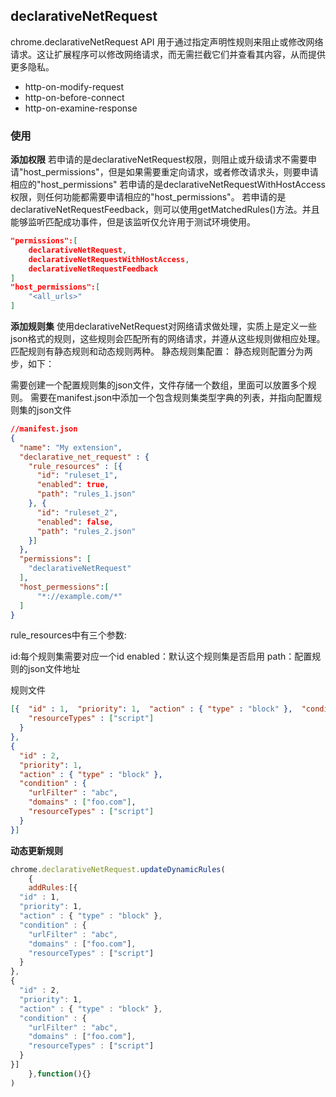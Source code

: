 
## declarativeNetRequest
chrome.declarativeNetRequest API 用于通过指定声明性规则来阻止或修改网络请求。这让扩展程序可以修改网络请求，而无需拦截它们并查看其内容，从而提供更多隐私。

- http-on-modify-request
- http-on-before-connect
- http-on-examine-response
### 使用
**添加权限**
若申请的是declarativeNetRequest权限，则阻止或升级请求不需要申请"host_permissions"，但是如果需要重定向请求，或者修改请求头，则要申请相应的"host_permissions"
若申请的是declarativeNetRequestWithHostAccess权限，则任何功能都需要申请相应的"host_permissions"。
若申请的是declarativeNetRequestFeedback，则可以使用getMatchedRules()方法。并且能够监听匹配成功事件，但是该监听仅允许用于测试环境使用。

```json
"permissions":[
    declarativeNetRequest,
    declarativeNetRequestWithHostAccess,
    declarativeNetRequestFeedback
]
"host_permissions":[
    "<all_urls>"
]
```

**添加规则集**
使用declarativeNetRequest对网络请求做处理，实质上是定义一些json格式的规则，这些规则会匹配所有的网络请求，并遵从这些规则做相应处理。匹配规则有静态规则和动态规则两种。
静态规则集配置：
静态规则配置分为两步，如下：

需要创建一个配置规则集的json文件，文件存储一个数组，里面可以放置多个规则。
需要在manifest.json中添加一个包含规则集类型字典的列表，并指向配置规则集的json文件
```json
//manifest.json
{
  "name": "My extension",
  "declarative_net_request" : {
    "rule_resources" : [{
      "id": "ruleset_1",
      "enabled": true,
      "path": "rules_1.json"
    }, {
      "id": "ruleset_2",
      "enabled": false,
      "path": "rules_2.json"
    }]
  },
  "permissions": [
    "declarativeNetRequest"
  ],
  "host_permessions":[
      "*://example.com/*"
  ]
}
```
rule_resources中有三个参数:

id:每个规则集需要对应一个id
enabled：默认这个规则集是否启用
path：配置规则的json文件地址

规则文件
```json
[{  "id" : 1,  "priority": 1,  "action" : { "type" : "block" },  "condition" : {    "urlFilter" : "abc",    "domains" : ["foo.com"],
    "resourceTypes" : ["script"]
  }
},
{
  "id" : 2,
  "priority": 1,
  "action" : { "type" : "block" },
  "condition" : {
    "urlFilter" : "abc",
    "domains" : ["foo.com"],
    "resourceTypes" : ["script"]
  }
}]
```

**动态更新规则**
```js
chrome.declarativeNetRequest.updateDynamicRules(
    {
    addRules:[{
  "id" : 1,
  "priority": 1,
  "action" : { "type" : "block" },
  "condition" : {
    "urlFilter" : "abc",
    "domains" : ["foo.com"],
    "resourceTypes" : ["script"]
  }
},
{
  "id" : 2,
  "priority": 1,
  "action" : { "type" : "block" },
  "condition" : {
    "urlFilter" : "abc",
    "domains" : ["foo.com"],
    "resourceTypes" : ["script"]
  }
}]
    },function(){}
)
```
